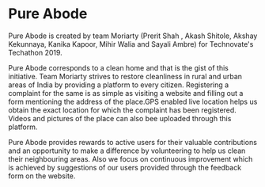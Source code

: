 
# Pure Abode

Pure Abode is created by team Moriarty (Prerit Shah , Akash Shitole, Akshay Kekunnaya, Kanika Kapoor, Mihir Walia and Sayali Ambre) for Technovate's Techathon 2019.

Pure Abode corresponds to a clean home and that is the gist of this initiative. Team Moriarty strives to restore cleanliness in rural and urban areas of India by providing a platform to every citizen. Registering a complaint for the same is as simple as visiting a website and filling out a form mentioning the address of the place.GPS enabled live location helps us obtain the exact location for which the complaint has been registered. Videos and pictures of the place can also bee uploaded through this platform.

Pure Abode provides rewards to active users for their valuable contributions and an opportunity  to make a difference by volunteering to help us clean their neighbouring areas. Also we focus on continuous improvement which is achieved by suggestions of our users provided through the feedback form on the website.
